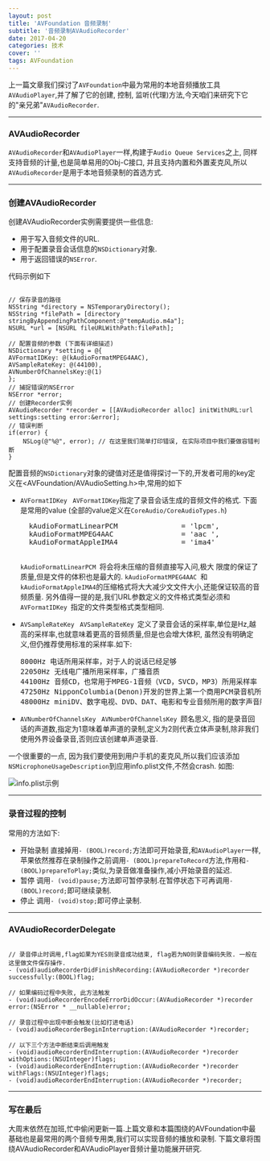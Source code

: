 ```yaml
---
layout: post
title: 'AVFoundation 音频录制'
subtitle: '音频录制AVAudioRecorder'
date: 2017-04-20
categories: 技术
cover: ''
tags: AVFoundation
---
```


上一篇文章我们探讨了`AVFoundation`中最为常用的本地音频播放工具`AVAudioPlayer`,并了解了它的创建, 控制, 监听(代理)方法,今天咱们来研究下它的"亲兄弟"`AVAudioRecorder`.

---
### AVAudioRecorder
`AVAudioRecorder`和`AVAudioPlayer`一样,构建于`Audio Queue Services`之上, 同样支持音频的计量,也是简单易用的Obj-C接口, 并且支持内置和外置麦克风,所以`AVAudioRecorder`是用于本地音频录制的首选方式.

---
### 创建AVAudioRecorder

创建AVAudioRecorder实例需要提供一些信息:
-  用于写入音频文件的URL.
- 用于配置录音会话信息的`NSDictionary`对象.
- 用于返回错误的`NSError`.

代码示例如下
<pre><code class="language-objectivec">
// 保存录音的路径
NSString *directory = NSTemporaryDirectory();
NSString *filePath = [directory stringByAppendingPathComponent:@"tempAudio.m4a"];
NSURL *url = [NSURL fileURLWithPath:filePath];

// 配置音频的参数 (下面有详细描述)
NSDictionary *setting = @{
AVFormatIDKey: @(kAudioFormatMPEG4AAC),
AVSampleRateKey: @(44100),
AVNumberOfChannelsKey:@(1)
};
// 捕捉错误的NSError
NSError *error;
// 创建Recorder实例
AVAudioRecorder *recorder = [[AVAudioRecorder alloc] initWithURL:url settings:setting error:&error];
// 错误判断
if(error) {
    NSLog(@"%@", error); // 在这里我们简单打印错误, 在实际项目中我们要做容错判断
}
</code></pre>

配置音频的`NSDictionary`对象的键值对还是值得探讨一下的,开发者可用的key定义在<AVFoundation/AVAudioSetting.h>中,常用的如下

- `AVFormatIDKey ` 
`AVFormatIDKey`指定了录音会话生成的音频文件的格式.
下面是常用的value (全部的value定义在`CoreAudio/CoreAudioTypes.h`)

    <pre>
    kAudioFormatLinearPCM               = 'lpcm',
    kAudioFormatMPEG4AAC                = 'aac ',
    kAudioFormatAppleIMA4               = 'ima4'
    </pre>
  `kAudioFormatLinearPCM `将会将未压缩的音频直接写入问,极大  限度的保证了质量,但是文件的体积也是最大的.
  `kAudioFormatMPEG4AAC `和`kAudioFormatAppleIMA4`的压缩格式将大大减少文文件大小,还能保证较高的音频质量.
  另外值得一提的是,我们URL参数定义的文件格式类型必须和`AVFormatIDKey `指定的文件类型格式类型相同.

- `AVSampleRateKey `
   `AVSampleRateKey `定义了录音会话的采样率,单位是Hz,越高的采样率,也就意味着更高的音频质量,但是也会增大体积, 虽然没有明确定义,但仍推荐使用标准的采样率.如下:
   
  <pre>
  8000Hz 电话所用采样率，对于人的说话已经足够
  22050Hz 无线电广播所用采样率，广播音质
  44100Hz 音频CD，也常用于MPEG-1音频（VCD，SVCD，MP3）所用采样率
  47250Hz NipponColumbia(Denon)开发的世界上第一个商用PCM录音机所用采样率
  48000Hz miniDV、数字电视、DVD、DAT、电影和专业音频所用的数字声音所用采样率
  </pre>
- `AVNumberOfChannelsKey `
  `AVNumberOfChannelsKey `顾名思义, 指的是录音回话的声道数,指定为1意味着单声道的录制,定义为2则代表立体声录制,除非我们使用外界设备录音,否则应该创建单声道录音.

一个很重要的一点, 因为我们要使用到用户手机的麦克风,所以我们应该添加`NSMicrophoneUsageDescription`到应用info.plist文件,不然会crash.
如图:

![info.plist示例](http://upload-images.jianshu.io/upload_images/4491615-45ba76f7b42ec86c.png?imageMogr2/auto-orient/strip%7CimageView2/2/w/1240)

---
### 录音过程的控制
常用的方法如下:
- 开始录制 直接掉用`- (BOOL)record;`方法即可开始录音,和`AVAudioPlayer`一样,苹果依然推荐在录制操作之前调用`- (BOOL)prepareToRecord`方法,作用和`- (BOOL)prepareToPlay;`类似,为录音做准备操作,减小开始录音的延迟.
- 暂停 调用`- (void)pause;`方法即可暂停录制.在暂停状态下可再调用`- (BOOL)record;`即可继续录制.
- 停止 调用`- (void)stop;`即可停止录制.
---
### AVAudioRecorderDelegate
<pre><code class="language-objectivec">
// 录音停止时调用,flag如果为YES则录音成功结束, flag若为NO则录音编码失败. 一般在这里做文件保存操作.
- (void)audioRecorderDidFinishRecording:(AVAudioRecorder *)recorder successfully:(BOOL)flag;

// 如果编码过程中失败, 此方法触发
- (void)audioRecorderEncodeErrorDidOccur:(AVAudioRecorder *)recorder error:(NSError * __nullable)error;

// 录音过程中出现中断会触发(比如打进电话)
- (void)audioRecorderBeginInterruption:(AVAudioRecorder *)recorder;

// 以下三个方法中断结束后调用触发
- (void)audioRecorderEndInterruption:(AVAudioRecorder *)recorder withOptions:(NSUInteger)flags;
- (void)audioRecorderEndInterruption:(AVAudioRecorder *)recorder withFlags:(NSUInteger)flags;
- (void)audioRecorderEndInterruption:(AVAudioRecorder *)recorder;
</code></pre>

---
### 写在最后
大周末依然在加班,忙中偷闲更新一篇.上篇文章和本篇围绕的AVFoundation中最基础也是最常用的两个音频专用类,我们可以实现音频的播放和录制.
下篇文章将围绕AVAudioRecorder和AVAudioPlayer音频计量功能展开研究.

